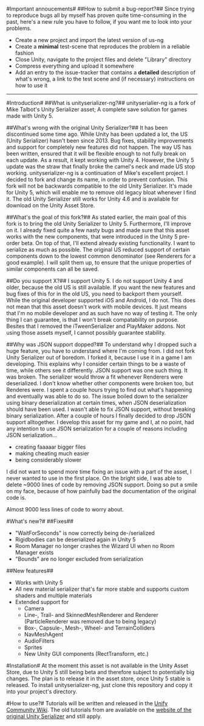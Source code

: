 #Important annoucements#
##How to submit a bug-report?##
Since trying to reproduce bugs all by myself has proven quite time-consuming in the past, here's a new rule you have to follow, if you want me to look into your problems.
* Create a new project and import the latest version of us-ng
* Create a **minimal** test-scene that reproduces the problem in a reliable fashion
* Close Unity, navigate to the project files and delete "Library" directory
* Compress everything and upload it somewhere
* Add an entry to the issue-tracker that contains a **detailed** description of what's wrong, a link to the test scene and (if necessary) instructions on how to use it


------------

#Introduction#
##What is unityserializer-ng?##
unityserialier-ng is a fork of Mike Talbot's Unity Serializer asset; A complete save solution for games made with Unity 5. 

##What's wrong with the original Unity Serializer?##
It has been discontinued some time ago. While Unity has been updated a lot, the US (Unity Serializer) hasn't been since 2013. Bug fixes, stability improvements and support for completely new features did not happen. The way US has been written, ensured that it will be flexible enough to not fully break on each update. As a result, it kept working with Unity 4. However, the Unity 5 update was the straw that finally broke the camel's neck and made US stop working.
unityserializer-ng is a continuation of Mike's excellent project. I decided to fork and change its name, in order to prevent confusion. This fork will not be backwards compatible to the old Unity Serializer. It's made for Unity 5, which will enable me to remove old legacy bloat whenever I find it. The old Unity Serializer still works for Unity 4.6 and is available for download on the Unity Asset Store.

##What's the goal of this fork?##
As stated earlier, the main goal of this fork is to bring the old Unity Serializer to Unity 5. Furthermore, I'll improve on it. I already fixed quite a few nasty bugs and made sure that this asset works with the new components, that were introduced in the Unity 5 pre-order beta.
On top of that, I'll extend already existing functionality. I want to serialize as much as possible. The original US reduced support of certain components down to the lowest common denominator (see Renderers for a good example). I will split them up, to ensure that the unique properties of similar components can all be saved.

##Do you support X?##
I support Unity 5. I do not support Unity 4 and older, because the old US is still available. If you want the new features and bug fixes of this for in the old US, you need to backport them yourself.
While the original developer supported iOS and Android, I do not. This does not mean that this asset doesn't work with mobile devices. It just means that I'm no mobile developer and as such have no way of testing it. The only thing I can guarantee, is that I won't break compatability on purpose.
Besites that I removed the iTweenSerializer and PlayMaker addons. Not using those assets myself, I cannot possibly guarantee stability.

##Why was JSON support dopped?##
To understand why I dropped such a huge feature, you have to understand where I'm coming from. I did not fork Unity Serializer out of boredom. I forked it, because I use it in a game I am developing. This explains why I consider certain things to be a waste of time, while others see it differently.
JSON support was one such thing. It was broken. The serializer would throw a fit whenever Renderers were deserialized. I don't know whether other components were broken too, but Renderes were. I spent a couple hours trying to find out what's happening and eventually was able to do so.
The issue boiled down to the serializer using binary deserialization at certain times, when JSON deserialization should have been used. I wasn't able to fix JSON support, without breaking binary serialization. After a couple of hours I finally decided to drop JSON support alltogether. I develop this asset for my game and I, at no point, had any intention to use JSON serialization for a couple of reasons including JSON serialization...
* creating faaaaar bigger files
* making cheating much easier
* being considerably slower

I did not want to spend more time fixing an issue with a part of the asset, I never wanted to use in the first place. On the bright side, I was able to delete ~9000 lines of code by removing JSON support. Doing so put a smile on my face, because of how painfully bad the documentation of the original code is.

Almost 9000 less lines of code to worry about.


#What's new?#
##Fixes##
* "WaitForSeconds" is now correctly being de-/serialized
* Rigidbodies can be deserialized again in Unity 5
* Room Manager no longer crashes the Wizard UI when no Room Manager exists
* "Bounds" are no longer excluded from serialization

##New features##
* Works with Unity 5
* All new material serializer that's far more stable and supports custom shaders and multiple materials
* Extended support for
  * Camera
  * Line-, Trail- and SkinnedMeshRenderer and Renderer (ParticleRenderer was removed due to being legacy)
  * Box-, Capsule-, Mesh-, Wheel- and TerrainColliders
  * NavMeshAgent
  * AudioFilters
  * Sprites
  * New Unity GUI components (RectTransform, etc.)

#Installation#
At the moment this asset is not available in the Unity Asset Store, due to Unity 5 still being beta and therefore subject to potentially big changes. The plan is to release it in the asset store, once Unity 5 stable is released.
To install unityserializer-ng, just clone this repository and copy it into your project's directory.

#How to use?#
Tutorials will be written and released in the [Unify Community Wiki](http://wiki.unity3d.com/index.php/Main_Page). The old tutorials from are available on the [website of the original Unity Serializer](http://whydoidoit.com/unityserializer/) and still apply.
